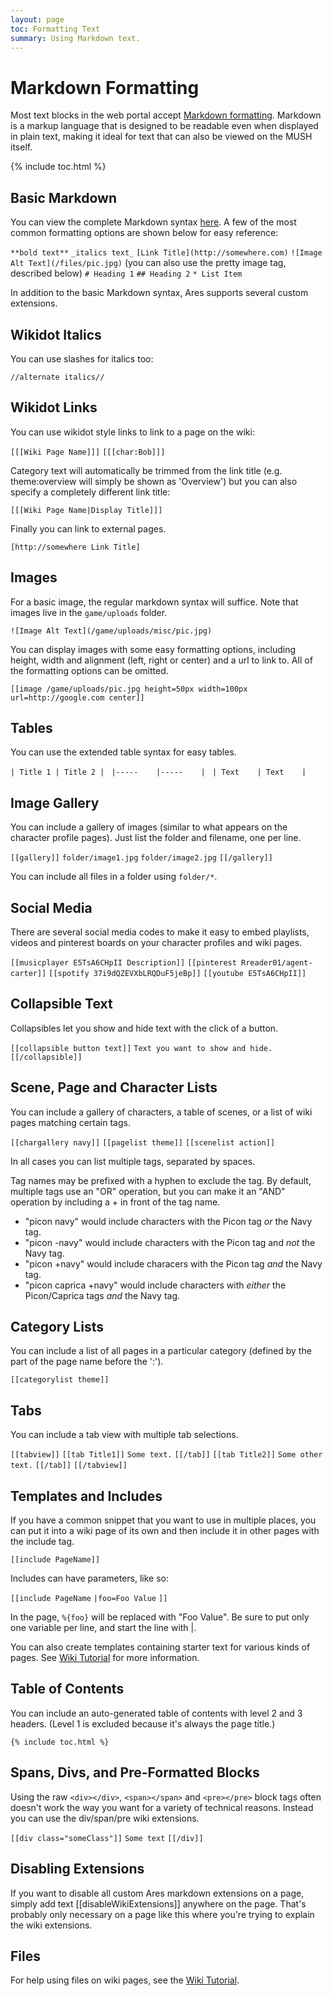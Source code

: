 ```yaml
---
layout: page
toc: Formatting Text
summary: Using Markdown text.
---
```

# Markdown Formatting

Most text blocks in the web portal accept [Markdown formatting](https://daringfireball.net/projects/markdown/syntax).  Markdown is a markup language that is designed to be readable even when displayed in plain text, making it ideal for text that can also be viewed on the MUSH itself.

{% include toc.html %}

## Basic Markdown

You can view the complete Markdown syntax [here](https://daringfireball.net/projects/markdown/syntax).  A few of the most common formatting options are shown below for easy reference:

`**bold text**`
`_italics text_` 
`[Link Title](http://somewhere.com)`
`![Image Alt Text](/files/pic.jpg)`  (you can also use the pretty image tag, described below)
`# Heading 1`
`## Heading 2`
`* List Item`

In addition to the basic Markdown syntax, Ares supports several custom extensions.


## Wikidot Italics

You can use slashes for italics too:

`//alternate italics//` 

## Wikidot Links

You can use wikidot style links to link to a page on the wiki:

`[[[Wiki Page Name]]]`
`[[[char:Bob]]]`

Category text will automatically be trimmed from the link title (e.g. theme:overview will simply be shown as 'Overview') but you can also specify a completely different link title:

`[[[Wiki Page Name|Display Title]]]`

Finally you can link to external pages.

`[http://somewhere Link Title]`

## Images

For a basic image, the regular markdown syntax will suffice.  Note that images live in the `game/uploads` folder.

`![Image Alt Text](/game/uploads/misc/pic.jpg)`

You can display images with some easy formatting options, including height, width and alignment (left, right or center) and a url to link to.  All of the formatting options can be omitted.

`[[image /game/uploads/pic.jpg height=50px width=100px url=http://google.com center]]`


## Tables

You can use the extended table syntax for easy tables.

`| Title 1 | Title 2 | `
`|-----    |-----    | `
`| Text    | Text    | `


## Image Gallery

You can include a gallery of images (similar to what appears on the character profile pages).  Just list the folder and filename, one per line.

`[[gallery]]`
`folder/image1.jpg`
`folder/image2.jpg`
`[[/gallery]]`

You can include all files in a folder using `folder/*`.

## Social Media

There are several social media codes to make it easy to embed playlists, videos and pinterest boards on your character profiles and wiki pages.

`[[musicplayer E5TsA6CHpII Description]]`
`[[pinterest Rreader01/agent-carter]]`
`[[spotify 37i9dQZEVXbLRQDuF5jeBp]]`
`[[youtube E5TsA6CHpII]]`

## Collapsible Text

Collapsibles let you show and hide text with the click of a button.

`[[collapsible button text]]`
`Text you want to show and hide.`
`[[/collapsible]]`

## Scene, Page and Character Lists

You can include a gallery of characters, a table of scenes, or a list of wiki pages matching certain tags.

`[[chargallery navy]]`
`[[pagelist theme]]`
`[[scenelist action]]`

In all cases you can list multiple tags, separated by spaces.   

Tag names may be prefixed with a hyphen to exclude the tag.  By default, multiple tags use an "OR" operation, but you can make it an "AND" operation by including a + in front of the tag name. 

* "picon navy" would include characters with the Picon tag _or_ the Navy tag.
* "picon -navy" would include characters with the Picon tag and _not_ the Navy tag.
* "picon +navy" would include characers with the Picon tag _and_ the Navy tag.
* "picon caprica +navy" would include characters with _either_ the Picon/Caprica tags _and_ the Navy tag.

## Category Lists

You can include a list of all pages in a particular category (defined by the part of the page name before the ':').

`[[categorylist theme]]`

## Tabs

You can include a tab view with multiple tab selections.

`[[tabview]]` 
`[[tab Title1]]` 
`Some text.`
`[[/tab]]` 
`[[tab Title2]]` 
`Some other text.`
`[[/tab]]` 
`[[/tabview]]` 

## Templates and Includes

If you have a common snippet that you want to use in multiple places, you can put it into a wiki page of its own and then include it in other pages with the include tag.

`[[include PageName]]`

Includes can have parameters, like so:

`[[include PageName`
`|foo=Foo Value`
`]]`

In the page, `%{foo}` will be replaced with "Foo Value".  Be sure to put only one variable per line, and start the line with |.

You can also create templates containing starter text for various kinds of pages. See [Wiki Tutorial](/help/1-0/website/wiki) for more information.

## Table of Contents

You can include an auto-generated table of contents with level 2 and 3 headers.  (Level 1 is excluded because it's always the page title.)

`{% include toc.html %}`

## Spans, Divs, and Pre-Formatted Blocks

Using the raw `<div></div>`, `<span></span>` and `<pre></pre>` block tags often doesn't work the way you want for a variety of technical reasons.  Instead you can use the div/span/pre wiki extensions.

`[[div class="someClass"]]`
`Some text`
`[[/div]]`

## Disabling Extensions

If you want to disable all custom Ares markdown extensions on a page, simply add text [[disableWikiExtensions]] anywhere on the page.  That's probably only necessary on a page like this where you're trying to explain the wiki extensions.

## Files

For help using files on wiki pages, see the [Wiki Tutorial](/help/1-0/website/wiki).